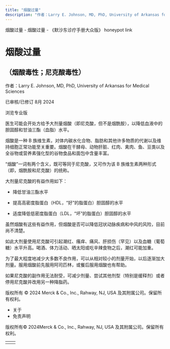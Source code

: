 ```yaml
---
title: "烟酸过量"
description: "作者：Larry E. Johnson, MD, PhD, University of Arkansas for Medical Sciences"
---
```


﻿烟酸过量 \- 烟酸过量 \- 《默沙东诊疗手册大众版》 honeypot link

# 烟酸过量

## （烟酸毒性；尼克酸毒性）

作者：Larry E. Johnson, MD, PhD, University of Arkansas for Medical Sciences

已审核/已修订 8月 2024

浏览专业版

医生可能会开处方给予大剂量烟酸（即尼克酸，但不是烟酰胺），以降低血液中的胆固醇和甘油三酯（血脂）水平。

烟酸是一种 B 族维生素，对体内碳水化合物、脂肪和其他许多物质的代谢以及维持细胞正常功能至关重要。烟酸在干酵母、动物肝脏、红肉、禽肉、鱼、豆类以及全谷物或营养素强化型的谷物食品和面包中含量丰富。

“烟酸”一词有两个含义，既可等同于尼克酸，又可作为该 B 族维生素两种形式（即，烟酰胺和尼克酸）的统称。

大剂量尼克酸的有益作用如下：

- 降低甘油三酯水平

- 提高高密度脂蛋白（HDL，“好”的脂蛋白）胆固醇的水平

- 适度降低低密度脂蛋白（LDL，“坏”的脂蛋白）胆固醇的水平


虽然烟酸有这些有益作用，但烟酸是否可以降低冠状动脉疾病和中风的风险，目前尚不清楚。

如此大剂量使用尼克酸可引起潮红、瘙痒、痛风、肝损伤（罕见）以及血糖（葡萄糖）水平升高。喝酒、体力活动、晒太阳或吃辛辣食物之后，潮红可能加重。

为了最大程度地减少大多数不良作用，可以从相对较小的剂量开始，以后逐渐加大剂量。服用烟酸前先服用阿司匹林，或餐后服用烟酸也有帮助。

如果尼克酸的副作用无法耐受，可减少剂量、尝试其他剂型（特别是缓释剂）或者停用尼克酸并改用另一种降脂药。



版权所有 © 2024
Merck & Co., Inc., Rahway, NJ, USA 及其附属公司。保留所有权利。

- 关于
- 免责声明

版权所有© 2024Merck & Co., Inc., Rahway, NJ, USA 及其附属公司。保留所有权利。

|     |     |
| --- | --- |
|  |  |
